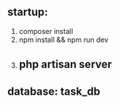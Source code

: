 startup:
-----------------------------------
1. composer install
2. npm install && npm run dev
3. php artisan server
   ----------------------------------
database: task_db
-----------------------------------
